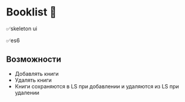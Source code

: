 # Booklist :closed_book:
:white_check_mark:skeleton ui

:white_check_mark:es6
## Возможности
* Добавлять книги
* Удалять книги
* Книги сохраняются в LS при добавлении и удаляются из LS при удалении
